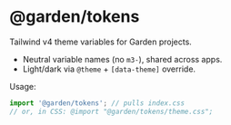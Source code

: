 # @garden/tokens

Tailwind v4 theme variables for Garden projects.
- Neutral variable names (no `m3-`), shared across apps.
- Light/dark via `@theme` + `[data-theme]` override.

Usage:

```ts
import '@garden/tokens'; // pulls index.css
// or, in CSS: @import "@garden/tokens/theme.css";